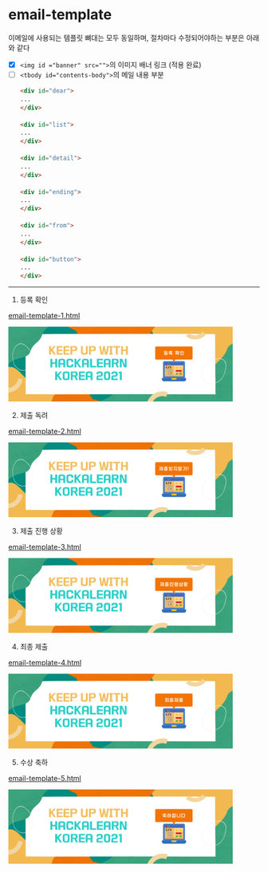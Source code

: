 # email-template

이메일에 사용되는 템플릿 뼈대는 모두 동일하며, 절차마다 수정되어야하는 부분은 아래와 같다

- [x] `<img id ="banner" src="">`의 이미지 배너 링크 (적용 완료)
- [ ] `<tbody id="contents-body">`의 메일 내용 부분
    ``` html
    <div id="dear">
    ... 
    </div>

    <div id="list">
    ...
    </div>

    <div id="detail">
    ...
    </div>

    <div id="ending">
    ...
    </div>

    <div id="from">
    ...
    </div>
    
    <div id="button">
    ...
    </div>
    ```
    
---

1. 등록 확인

[email-template-1.html](email-template-1.html)

<img width="450" alt="banner-1" src="../banners/confirm-registration.png">

2. 제출 독려

[email-template-2.html](email-template-2.html)

<img width="450" alt="banner-2" src="../banners/keep-it-up.png">

3. 제출 진행 상황

[email-template-3.html](email-template-3.html)

<img width="450" alt="banner-3" src="../banners/work-in-progress.png">

4. 최종 제출

[email-template-4.html](email-template-4.html)

<img width="450" alt="banner-4" src="../banners/confirm-submission.png">

5. 수상 축하

[email-template-5.html](email-template-5.html)

<img width="450" alt="banner-5" src="../banners/congrats.png">
